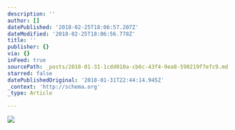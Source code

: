 ```yaml
---
description: ''
author: []
datePublished: '2018-02-25T18:06:57.207Z'
dateModified: '2018-02-25T18:06:56.778Z'
title: ''
publisher: {}
via: {}
inFeed: true
sourcePath: _posts/2018-01-31-1cdd010a-cb6c-43f4-9ea8-590219f7efc9.md
starred: false
datePublishedOriginal: '2018-01-31T22:44:14.945Z'
_context: 'http://schema.org'
_type: Article

---
```

![](https://the-grid-user-content.s3-us-west-2.amazonaws.com/78a59a48-9983-498d-ab9d-e6dd5302ec7d.jpg)